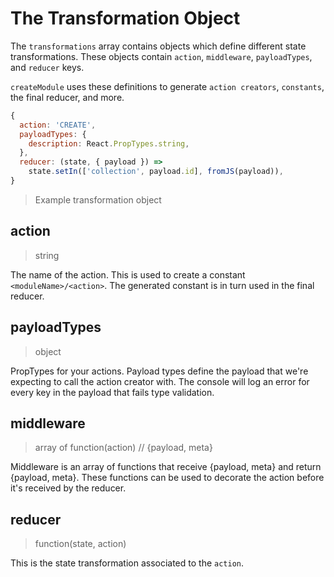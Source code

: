 # The Transformation Object

The `transformations` array contains objects which define different state transformations. These objects contain `action`, `middleware`, `payloadTypes`, and `reducer` keys. 

`createModule` uses these definitions to generate `action creators`, `constants`, the final reducer, and more.

```js
{
  action: 'CREATE',
  payloadTypes: {
    description: React.PropTypes.string,
  },
  reducer: (state, { payload }) =>
    state.setIn(['collection', payload.id], fromJS(payload)),
}
```
> Example transformation object

## action
> string

The name of the action. This is used to create a constant `<moduleName>/<action>`. The generated constant is in turn used in the final reducer.

## payloadTypes
> object

PropTypes for your actions. Payload types define the payload that we're expecting to call the action creator with. The console will log an error for every key in the payload that fails type validation.

## middleware
> array of function(action) // {payload, meta}

Middleware is an array of functions that receive {payload, meta} and return {payload, meta}. These functions can be used to decorate the action before it's received by the reducer.

## reducer
> function(state, action)

This is the state transformation associated to the `action`.